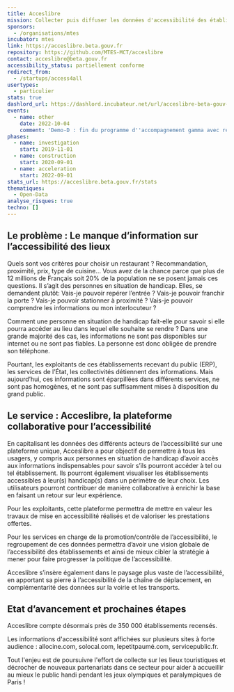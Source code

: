 ```yaml
---
title: Acceslibre
mission: Collecter puis diffuser les données d'accessibilité des établissements publics
sponsors:
  - /organisations/mtes
incubator: mtes
link: https://acceslibre.beta.gouv.fr
repository: https://github.com/MTES-MCT/acceslibre
contact: acceslibre@beta.gouv.fr
accessibility_status: partiellement conforme
redirect_from:
  - /startups/access4all
usertypes:
  - particulier
stats: true
dashlord_url: https://dashlord.incubateur.net/url/acceslibre-beta-gouv-fr/
events:
  - name: other
    date: 2022-10-04
    comment: 'Demo-D : fin du programme d''accompagnement gamma avec résultats clés - plus de 100 000 fiches ERP, go de réutilisation par google et servicepublic.fr'
phases:
  - name: investigation
    start: 2019-11-01
  - name: construction
    start: 2020-09-01
  - name: acceleration
    start: 2022-09-01
stats_url: https://acceslibre.beta.gouv.fr/stats
thematiques:
  - Open-Data
analyse_risques: true
techno: []
---
```

## Le problème : Le manque d’information sur l’accessibilité des lieux

Quels sont vos critères pour choisir un restaurant ? Recommandation, proximité, prix, type de cuisine… Vous avez de la chance parce que plus de 12 millions de Français soit 20% de la population ne se posent jamais ces questions. Il s’agit des personnes en situation de handicap. Elles, se demandent plutôt: Vais-je pouvoir repérer l’entrée ? Vais-je pouvoir franchir la porte ? Vais-je pouvoir stationner à proximité ? Vais-je pouvoir comprendre les informations ou mon interlocuteur ?

Comment une personne en situation de handicap fait-elle pour savoir si elle pourra accéder au lieu dans lequel elle souhaite se rendre ? Dans une grande majorité des cas, les informations ne sont pas disponibles sur internet ou ne sont pas fiables. La personne est donc obligée de prendre son téléphone.

Pourtant, les exploitants de ces établissements recevant du public (ERP), les services de l’État, les collectivités détiennent des informations. Mais aujourd’hui, ces informations sont éparpillées dans différents services, ne sont pas homogènes, et ne sont pas suffisamment mises à disposition du grand public.

## Le service : Acceslibre, la plateforme collaborative pour l’accessibilité

En capitalisant les données des différents acteurs de l’accessibilité sur une plateforme unique, Acceslibre a pour objectif de permettre à tous les usagers, y compris aux personnes en situation de handicap d’avoir accès aux informations indispensables pour savoir s’ils pourront accéder à tel ou tel établissement. Ils pourront également visualiser les établissements accessibles à leur(s) handicap(s) dans un périmètre de leur choix. Les utilisateurs pourront contribuer de manière collaborative à enrichir la base en faisant un retour sur leur expérience.

Pour les exploitants, cette plateforme permettra de mettre en valeur les travaux de mise en accessibilité réalisés et de valoriser les prestations offertes.

Pour les services en charge de la promotion/contrôle de l’accessibilité, le regroupement de ces données permettra d’avoir une vision globale de l’accessibilité des établissements et ainsi de mieux cibler la stratégie à mener pour faire progresser la politique de l’accessibilité.

Acceslibre s’insère également dans le paysage plus vaste de l’accessibilité, en apportant sa pierre à l’accessibilité de la chaîne de déplacement, en complémentarité des données sur la voirie et les transports.

## Etat d’avancement et prochaines étapes

Acceslibre compte désormais près de 350 000 établissements recensés.

Les informations d'accessibilité sont affichées sur plusieurs sites à forte audience : allocine.com, solocal.com, lepetitpaumé.com, servicepublic.fr.

Tout l'enjeu est de poursuivre l'effort de collecte sur les lieux touristiques et décrocher de nouveaux partenariats dans ce secteur pour aider à accueillir au mieux le public handi pendant les jeux olympiques et paralympiques de Paris !